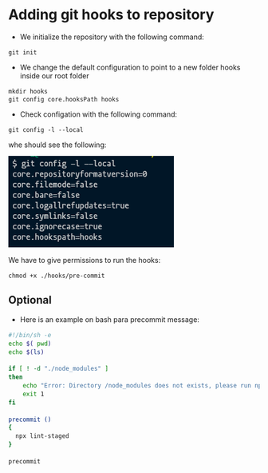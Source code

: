  
# Adding git hooks to repository

- We initialize the repository with the following command:
 ```
 git init
 ```

-  We change the default configuration to point to a new folder hooks inside our root folder

 
 ```
 mkdir hooks
 git config core.hooksPath hooks
 ```
- Check configation with the following command:
 
 ```
 git config -l --local
 ```
whe should see the following:

 ![picture alt](./git-config.png "Title is optional")

 We have to give permissions to run the hooks:
 ```
 chmod +x ./hooks/pre-commit
 ```

## Optional

- Here is an example on bash para precommit message:

```bash
#!/bin/sh -e
echo $( pwd)
echo $(ls)

if [ ! -d "./node_modules" ] 
then
    echo "Error: Directory /node_modules does not exists, please run npm install on root folder."
    exit 1
fi

precommit ()
{
  npx lint-staged
}
 
precommit
```